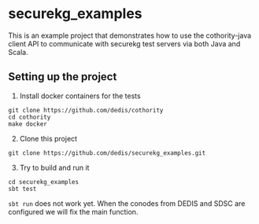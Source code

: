 # securekg_examples

This is an example project that demonstrates how to use the cothority-java
client API to communicate with securekg test servers via both Java and Scala.

## Setting up the project
1. Install docker containers for the tests
```
git clone https://github.com/dedis/cothority
cd cothority
make docker
```

2. Clone this project
```
git clone https://github.com/dedis/securekg_examples.git
```

3. Try to build and run it
```
cd securekg_examples
sbt test
```
`sbt run` does not work yet. When the conodes from DEDIS and SDSC are configured we will fix the main function.
